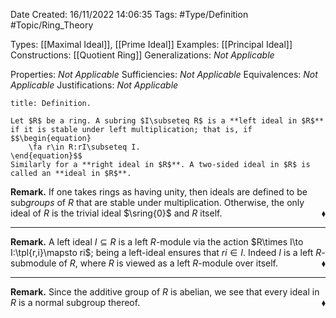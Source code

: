 <div class="topSpace"></div>

Date Created: 16/11/2022 14:06:35
Tags: #Type/Definition #Topic/Ring_Theory

Types: [[Maximal Ideal]], [[Prime Ideal]]
Examples: [[Principal Ideal]]
Constructions: [[Quotient Ring]]
Generalizations: _Not Applicable_

Properties: _Not Applicable_
Sufficiencies: _Not Applicable_
Equivalences: _Not Applicable_
Justifications: _Not Applicable_

``` ad-Definition
title: Definition.

Let $R$ be a ring. A subring $I\subseteq R$ is a **left ideal in $R$** if it is stable under left multiplication; that is, if
$$\begin{equation}
    \fa r\in R:rI\subseteq I.
\end{equation}$$
Similarly for a **right ideal in $R$**. A two-sided ideal in $R$ is called an **ideal in $R$**.

```

<b>Remark.</b> If one takes rings as having unity, then ideals are defined to be sub<i>groups</i> of $R$ that are stable under multiplication. Otherwise, the only ideal of $R$ is the trivial ideal $\sring{0}$ and $R$ itself.<span style="float:right;">$\blacklozenge$</span>

---

<b>Remark.</b> A left ideal $I\subseteq R$ is a left $R$-module via the action $R\times I\to I:\tpl{r,i}\mapsto ri$; being a left-ideal ensures that $ri\in I$. Indeed $I$ is a left $R$-submodule of $R$, where $R$ is viewed as a left $R$-module over itself.<span style="float:right;">$\blacklozenge$</span>

---

<b>Remark.</b> Since the additive group of $R$ is abelian, we see that every ideal in $R$ is a normal subgroup thereof.<span style="float:right;">$\blacklozenge$</span>
